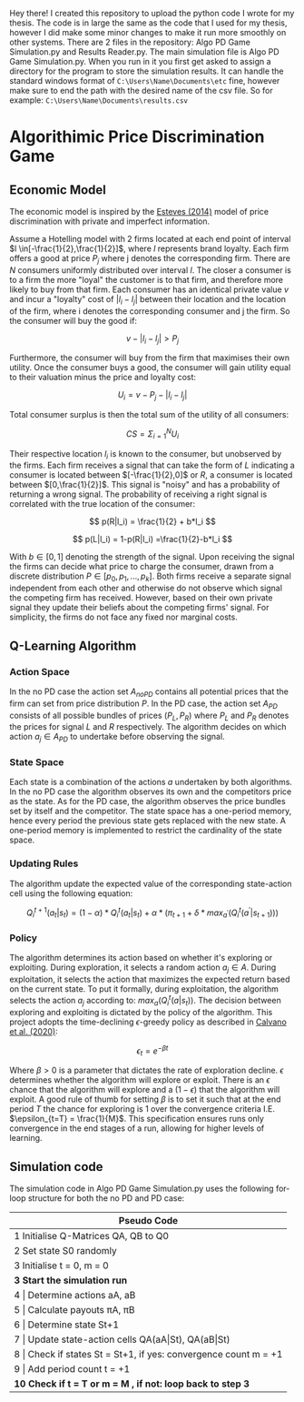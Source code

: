 Hey there! I created this repository to upload the python code I wrote for my thesis. The code is in large the same as the code that I used for my thesis, however I did make some minor changes to make it run more smoothly on other systems. There are 2 files in the repository: Algo PD Game Simulation.py and Results Reader.py. The main simulation file is Algo PD Game Simulation.py. When you run in it you first get asked to assign a directory for the program to store the simulation results. It can handle the standard windows format of `C:\Users\Name\Documents\etc` fine, however make sure to end the path with the desired name of the csv file. So for example: `C:\Users\Name\Documents\results.csv`

# Algorithimic Price Discrimination Game



## Economic Model

The economic model is inspired by the [Esteves (2014)](https://onlinelibrary-wiley-com.tilburguniversity.idm.oclc.org/doi/full/10.1111/sjoe.12061) model of price discrimination with private and imperfect information. 

Assume a Hotelling model with 2 firms located at each end point of interval $l \in[-\frac{1}{2},\frac{1}{2}]$, where $l$ represents brand loyalty. Each firm offers a good at price $P_j$ where j denotes the corresponding firm. There are $N$ consumers uniformly distributed over interval $l$. The closer a consumer is to a firm the more "loyal" the customer is to that firm, and therefore more likely to buy from that firm. Each consumer has an identical private value $v$ and incur a "loyalty" cost of $|l_i-l_j|$ between their location and the location of the firm, where i denotes the corresponding consumer and j the firm. So the consumer will buy the good if:

$$
 v-|l_i-l_j| > P_j
$$

Furthermore, the consumer will buy from the firm that maximises their own utility. Once the consumer buys a good, the consumer will gain utility equal to  their valuation minus the price and loyalty cost:

$$
 U_i = v  - P_j - |l_i-l_j|
$$

Total consumer surplus is then the total sum of the utility of all consumers:

$$
CS = \Sigma_{i=1}^N U_i  
$$

Their respective location $l_i$ is known to the consumer, but unobserved by the firms. Each firm receives a signal that can take the form of $L$ indicating a consumer is located between $[-\frac{1}{2},0]$ or $R$, a consumer is located between $[0,\frac{1}{2}]$. This signal is "noisy" and has a probability of returning a wrong signal. The probability of receiving a right signal is correlated with the true location of the consumer:

$$
p(R|l_i) = \frac{1}{2} + b*l_i 
$$

$$
p(L|l_i) = 1-p(R|l_i) =\frac{1}{2}-b*l_i 
$$

With $b \in [0,1]$ denoting the strength of the signal. Upon receiving the signal the firms can decide what price to charge the consumer, drawn from a discrete distribution $P \in [p_0,p_1,...,p_k]$. Both firms receive a separate signal independent from each other and otherwise do not observe which signal the competing firm has received. However, based on their own private signal they update their beliefs about the competing firms' signal. For simplicity, the firms do not face any fixed nor marginal costs.



## Q-Learning Algorithm

### Action Space

In the no PD case the action set $A_{noPD}$ contains all potential prices that the firm can set from price distribution $P$. In the PD case, the action set $A_{PD}$ consists of all possible bundles of prices $(P_L,P_R)$ where $P_L$ and $P_R$ denotes the prices for signal $L$ and $R$ respectively. The algorithm decides on which action $a_j \in A_{PD}$ to undertake  before observing the signal.

### State Space

Each state is a combination of the actions $a$ undertaken by both algorithms. In the no PD case the algorithm observes its own and the competitors price as the state. As for the PD case, the algorithm observes the price bundles set by itself and the competitor. The state space has a one-period memory, hence every period the previous state gets replaced with the new state. A one-period memory is implemented to restrict the cardinality of the state space. 

### Updating Rules

The algorithm update the expected value of the corresponding state-action cell using the following equation:

$$
 Q_i^{t+1}(a_t|s_t) = (1-\alpha)*Q_i^t(a_t|s_t) + \alpha * (\pi_{t+1} + \delta * max_{a^\prime}(Q_i^t(a^\prime|s_{t+1})))
$$
### Policy

The algorithm determines its action based on whether it's exploring or exploiting. During exploration, it selects a random action $a_j \in A$. During exploitation, it selects the action that maximizes the expected return based on the current state. To put it formally, during exploitation, the algorithm selects the action $a_j$ according to: $max_a(Q^t_i(a|s_t))$. The decision between exploring and exploiting is dictated by the policy of the algorithm. This project adopts the time-declining $\epsilon$-greedy policy as described in [Calvano et al. (2020)](https://www-aeaweb-org.tilburguniversity.idm.oclc.org/articles?id=10.1257/aer.20190623):

$$
\epsilon_t = e^{-\beta t}
$$

 Where $\beta > 0$ is a parameter that dictates the rate of exploration decline. $\epsilon$ determines whether the algorithm will explore or exploit. There is an $\epsilon$ chance that the algorithm will explore and a $(1-\epsilon)$ that the algorithm will exploit. A good rule of thumb for setting $\beta$ is to set it such that at the end period $T$ the chance for exploring is 1 over the convergence criteria I.E. $\epsilon_{t=T} = \frac{1}{M}$. This specification ensures runs only convergence in the end stages of a run, allowing for higher levels of learning.

## Simulation code

The simulation code in Algo PD Game Simulation.py uses the following for-loop structure for both the no PD and PD case:

| Pseudo Code                                                      |
|------------------------------------------------------------------|
| 1 Initialise Q-Matrices QA, QB to Q0                             |
| 2 Set state S0 randomly                                          |
| 3 Initialise t = 0, m = 0                                        |
| **3 Start the simulation run**                                   |
| 4 \| Determine actions aA, aB                                    |
| 5 \| Calculate payouts πA, πB                                    |
| 6 \| Determine state St+1                                        |
| 7 \| Update state-action cells QA(aA\|St), QA(aB\|St)            |
| 8 \| Check if states St = St+1, if yes: convergence count m = +1 |
| 9 \| Add period count t = +1                                     |
| **10 Check if t = T or m = M , if not: loop back to step 3**     |
